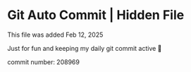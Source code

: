 # Git Auto Commit | Hidden File

This file was added Feb 12, 2025

Just for fun and keeping my daily git commit active 🤪

commit number: 208969
